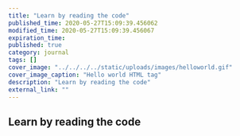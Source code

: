 ```yaml
---
title: "Learn by reading the code"
published_time: 2020-05-27T15:09:39.456062
modified_time: 2020-05-27T15:09:39.456067
expiration_time: 
published: true
category: journal
tags: []
cover_image: "../../../../static/uploads/images/helloworld.gif"
cover_image_caption: "Hello world HTML tag"
description: "Learn by reading the code"
external_link: ""
---
```


## Learn by reading the code

